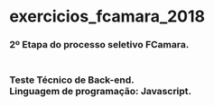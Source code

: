 # exercicios_fcamara_2018

<h3>2º Etapa do processo seletivo FCamara.<h3><br>
  Teste Técnico de Back-end.<br>
  Linguagem de programação: Javascript.
